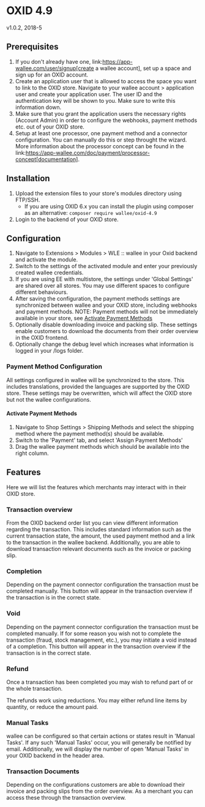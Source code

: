 # OXID 4.9

v1.0.2, 2018-5

## Prerequisites
1. If you don't already have one, link:https://app-wallee.com/user/signup[create a wallee account], set up a space and sign up for an OXID account.
2. Create an application user that is allowed to access the space you want to link to the OXID store. Navigate to your wallee account > application user and create your application user. The user ID and the authentication key will be shown to you. Make sure to write this information down.
3. Make sure that you grant the application users the necessary rights (Account Admin) in order to configure the webhooks, payment methods etc. out of your OXID store.
4. Setup at least one processor, one payment method and a connector configuration. You can manually do this or step throught the wizard. More information about the processor concept can be found in the link:https://app-wallee.com/doc/payment/processor-concept[documentation].

## Installation

1. Upload the extension files to your store's modules directory using FTP/SSH.
	* If you are using OXID 6.x you can install the plugin using composer as an alternative: `composer require wallee/oxid-4.9`
2. Login to the backend of your OXID store.

## Configuration

1. Navigate to Extensions > Modules > WLE :: wallee in your Oxid backend and activate the module.
2. Switch to the settings of the activated module and enter your previously created wallee credentials.
3. If you are using EE with multistore, the settings under 'Global Settings' are shared over all stores. You may use different spaces to configure different behaviours.
4. After saving the configuration, the payment methods settings are synchronized between wallee and your OXID store, including webhooks and payment methods.
NOTE: Payment methods will not be immediately available in your store, see [Activate Payment Methods](#activate-payment-methods)
5. Optionally disable downloading invoice and packing slip. These settings enable customers to download the documents from their order overview in the OXID frontend.
6. Optionally change the debug level which increases what information is logged in your /logs folder.

### Payment Method Configuration

All settings configured in wallee will be synchronized to the store. This includes translations, provided the languages are supported by the OXID store. These settings may be overwritten, which will affect the OXID store but not the wallee configurations. 

#### Activate Payment Methods

1. Navigate to Shop Settings > Shipping Methods and select the shipping method where the payment method(s) should be available.
2. Switch to the 'Payment' tab, and select 'Assign Payment Methods'
3. Drag the wallee payment methods which should be available into the right column.

## Features

Here we will list the features which merchants may interact with in their OXID store.

### Transaction overview
From the OXID backend order list you can view different information regarding the transaction. This includes standard information such as the current transaction state, the amount, the used payment method and a link to the transaction in the wallee backend.
Additionally, you are able to download transaction relevant documents such as the invoice or packing slip.

### Completion
Depending on the payment connector configuration the transaction must be completed manually. This button will appear in the transaction overview if the transaction is in the correct state.

### Void
Depending on the payment connector configuration the transaction must be completed manually. If for some reason you wish not to complete the transaction (fraud, stock management, etc.), you may initiate a void instead of a completion. This button will appear in the transaction overview if the transaction is in the correct state.

### Refund
Once a transaction has been completed you may wish to refund part of or the whole transaction.

The refunds work using reductions. You may either refund line items by quantity, or reduce the amount paid.

### Manual Tasks

wallee can be configured so that certain actions or states result in 'Manual Tasks'. If any such 'Manual Tasks' occur, you will generally be notified by email. Additionally, we will display the number of open 'Manual Tasks' in your OXID backend in the header area.

### Transaction Documents

Depending on the configurations customers are able to download their invoice and packing slips from the order overview. As a merchant you can access these through the transaction overview.